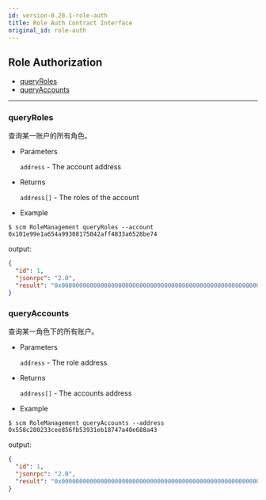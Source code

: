 ```yaml
---
id: version-0.20.1-role-auth
title: Role Auth Contract Interface
original_id: role-auth
---
```


<h2 class="hover-list">Role Authorization</h2>

- [queryRoles](#queryRoles)
- [queryAccounts](#queryAccounts)

* * *

### queryRoles

查询某一账户的所有角色。

- Parameters
    
    `address` - The account address

- Returns
    
    `address[]` - The roles of the account

- Example

```shell
$ scm RoleManagement queryRoles --account 0x101e99e1a654a99308175042aff4833a6528be74
```

output:

```json
{
  "id": 1,
  "jsonrpc": "2.0",
  "result": "0x00000000000000000000000000000000000000000000000000000000000000200000000000000000000000000000000000000000000000000000000000000002000000000000000000000000558c280233cee856fb53931eb18747a40e688a430000000000000000000000001be912bdfe6ae5d28f7e9d2f1a5329788e5a4fe6"
}
```

### queryAccounts

查询某一角色下的所有账户。

- Parameters
    
    `address` - The role address

- Returns
    
    `address[]` - The accounts address

- Example

```shell
$ scm RoleManagement queryAccounts --address 0x558c280233cee856fb53931eb18747a40e688a43
```

output:

```json
{
  "id": 1,
  "jsonrpc": "2.0",
  "result": "0x00000000000000000000000000000000000000000000000000000000000000200000000000000000000000000000000000000000000000000000000000000001000000000000000000000000101e99e1a654a99308175042aff4833a6528be74"
}
```